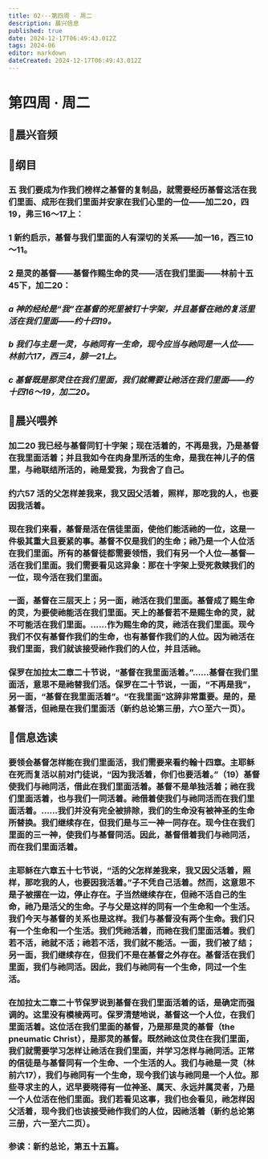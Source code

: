```yaml
---
title: 02---第四周 · 周二
description: 晨兴信息
published: true
date: 2024-12-17T06:49:43.012Z
tags: 2024-06
editor: markdown
dateCreated: 2024-12-17T06:49:43.012Z
---
```


# 第四周 · 周二

## 🎵晨兴音频


## 📖纲目

### 五    我们要成为作我们榜样之基督的复制品，就需要经历基督这活在我们里面、成形在我们里面并安家在我们心里的一位——加二20，四19，弗三16～17上：

### 1    新约启示，基督与我们里面的人有深切的关系——加一16，西三10～11。

### 2    是灵的基督——基督作赐生命的灵——活在我们里面——林前十五45下，加二20：

### *a    神的经纶是“我”在基督的死里被钉十字架，并且基督在祂的复活里活在我们里面——约十四19。*

### *b    我们与主是一灵，与祂同有一生命，现今应当与祂同是一人位——林前六17，西三4，腓一21上。*

### *c    基督既是那灵住在我们里面，我们就需要让祂活在我们里面——约十四16～19，加二20。*

## 📖晨兴喂养

### 加二20    我已经与基督同钉十字架；现在活着的，不再是我，乃是基督在我里面活着；并且我如今在肉身里所活的生命，是我在神儿子的信里，与祂联结所活的，祂是爱我，为我舍了自己。

### 约六57    活的父怎样差我来，我又因父活着，照样，那吃我的人，也要因我活着。

### 现在我们来看，基督是活在信徒里面，使他们能活祂的一位，这是一件极其重大且要紧的事。基督不仅是我们的生命；祂乃是一个人位活在我们里面。所有的基督徒都需要领悟，我们有另一个人位—基督—活在我们里面。我们需要看见这异象：那在十字架上受死救赎我们的一位，现今活在我们里面。

### 一面，基督在三层天上；另一面，祂活在我们里面。基督成了赐生命的灵，为要使祂能活在我们里面。天上的基督若不是赐生命的灵，就不可能活在我们里面。……作为赐生命的灵，祂活在我们里面。现今我们不仅有基督作我们的生命，也有基督作我们的人位。因为祂活在我们里面，我们就该接受祂作我们的人位，并且活祂。

### 保罗在加拉太二章二十节说，“基督在我里面活着。”……基督在我们里面活，意思不是祂替我们活。保罗在二十节说，一面，“不再是我”，另一面，“基督在我里面活着”。“在我里面”这辞非常重要。是的，是基督活，但祂是在我们里面活（新约总论第三册，六○至六一页）。

## 📖信息选读

### 要领会基督怎样能在我们里面活，我们需要来看约翰十四章。主耶稣在死而复活以前对门徒说，“因为我活着，你们也要活着。”（19）基督使我们与祂同活，借此在我们里面活着。基督不是单独活着；祂在我们里面活着，也与我们一同活着。祂借着使我们与祂同活而在我们里面活着。……我们并没有完全被排除，我们的生命没有被神圣的生命所替换。我们继续存在，但我们是与三一神一同存在。现今住在我们里面的三一神，使我们与基督同活。因此，基督借着我们与祂同活，而在我们里面活着。

### 主耶稣在六章五十七节说，“活的父怎样差我来，我又因父活着，照样，那吃我的人，也要因我活着。”子不凭自己活着。然而，这意思不是子被摆在一边，停止存在。子当然继续存在，但祂不活自己的生命，祂乃是活父的生命。子与父是这样的同有一个生命和一个生活。我们今天与基督的关系也是这样。我们与基督没有两个生命。我们只有一个生命和一个生活。我们凭祂活着，而祂在我们里面活着。我们若不活，祂就不活；祂若不活，我们就不能活。一面，我们被了结；另一面，我们继续存在，但我们不是在基督之外存在。基督活在我们里面，我们与祂同活。因此，我们与祂同有一个生命，同过一个生活。

### 在加拉太二章二十节保罗说到基督在我们里面活着的话，是确定而强调的。这里没有模棱两可。保罗清楚地说，基督这一个人位，在我们里面活着。这位活在我们里面的基督，乃是那是灵的基督（the pneumatic Christ），是那灵的基督。既然祂这位灵住在我们里面，我们就需要学习怎样让祂活在我们里面，并学习怎样与祂同活。正常的信徒是与基督同有一个生命、一个生活的人。我们与祂是一灵（林前六17），我们与祂同有一个生命，现今我们该与祂同是一个人位。那些寻求主的人，迟早要晓得有一位神圣、属天、永远并属灵者，乃是一个人位活在他们里面。我们若看见这事，我们也会看见，祂怎样因父活着，现今我们也该接受祂作我们的人位，因祂活着（新约总论第三册，六一至六二页）。

### 参读：新约总论，第五十五篇。